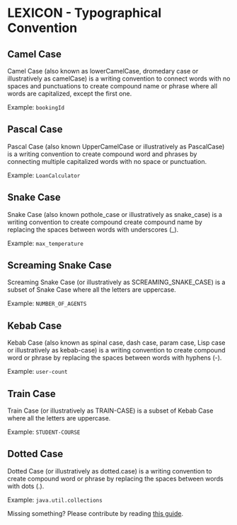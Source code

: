 # LEXICON -  Typographical Convention

## Camel Case
Camel Case (also known as lowerCamelCase, dromedary case or illustratively as camelCase) is a writing convention to connect words with no spaces and punctuations to create compound name or phrase where all words are capitalized, except the first one.

Example: ```bookingId```

## Pascal Case
Pascal Case (also known UpperCamelCase or illustratively as PascalCase) is a writing convention to create compound word and phrases by connecting multiple capitalized words with no space or punctuation.

Example: ```LoanCalculator```

## Snake Case
Snake Case (also known pothole_case or illustratively as snake_case) is a writing convention to create compound create compound name by replacing the spaces between words with underscores (_).

Example: ```max_temperature```

## Screaming Snake Case
Screaming Snake Case (or illustratively as SCREAMING_SNAKE_CASE) is a subset of Snake Case where all the letters are uppercase.

Example: ```NUMBER_OF_AGENTS```

## Kebab Case
Kebab Case (also known as spinal case, dash case, param case, Lisp case or illustratively as kebab-case) is a writing convention to create compound word or phrase by replacing the spaces between words with hyphens (-).

Example: ```user-count```

## Train Case
Train Case (or illustratively as TRAIN-CASE) is a subset of Kebab Case where all the letters are uppercase.

Example: ```STUDENT-COURSE```

## Dotted Case
Dotted Case (or illustratively as dotted.case) is a writing convention to create compound word or phrase by replacing the spaces between words with dots (.).

Example: ```java.util.collections```

Missing something? Please contribute by reading [this guide](../docs/CONTRIBUTING.md).


